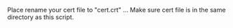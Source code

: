 Place rename your cert file to  "cert.crt"  ... Make sure cert file is in the same directory as this script.
